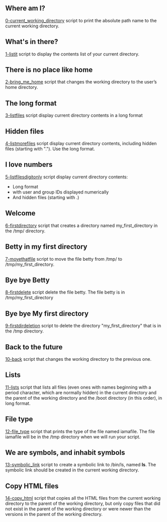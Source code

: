 ## Where am I?
[0-current_working_directory](./0-current_working_directory) script to print the absolute path name to the current working directory.
## What's in there?
[1-listit](./1-listit) script to display the contents list of your current directory.
## There is no place like home
[2-bring_me_home](./2-bring_me_home) script that changes the working directory to the user’s home directory.
## The long format
[3-listfiles](./3-listfiles) script display current directory contents in a long format
## Hidden files
[4-listmorefiles](./4-listmorefiles) script display current directory contents, including hidden files (starting with "."). Use the long format.
## I love numbers
[5-listfilesdigitonly](./5-listfilesdigitonly) script display current directory contents:
- Long format
- with user and group IDs displayed numerically
- And hidden files (starting with .)
## Welcome
[6-firstdirectory](./6-firstdirectory) script that creates a directory named my_first_directory in the /tmp/ directory.
## Betty in my first directory
[7-movethatfile](./7-movethatfile) script to move the file betty from /tmp/ to /tmp/my_first_directory.
## Bye bye Betty
[8-firstdelete](./8-firstdelete) script delete the file betty. The file betty is in /tmp/my_first_directory
## Bye bye My first directory
[9-firstdirdeletion](./9-firstdirdeletion) script to delete the directory "my_first_directory" that is in the /tmp directory.
## Back to the future
[10-back](./10-back) script that changes the working directory to the previous one.
## Lists
[11-lists](./11-lists) script that lists all files (even ones with names beginning with a period character, which are normally hidden) in the current directory and the parent of the working directory and the /boot directory (in this order), in long format.
## File type
[12-file_type](./12-file_type) script that prints the type of the file named iamafile. The file iamafile will be in the /tmp directory when we will run your script.
## We are symbols, and inhabit symbols
[13-symbolic_link](./13-symbolic_link) script to create a symbolic link to /bin/ls, named __ls__. The symbolic link should be created in the current working directory.
## Copy HTML files
[14-copy_html](./14-copy_html) script that copies all the HTML files from the current working directory to the parent of the working directory, but only copy files that did not exist in the parent of the working directory or were newer than the versions in the parent of the working directory.